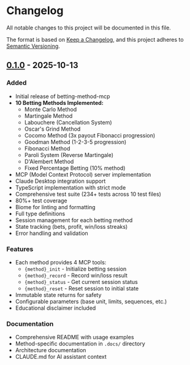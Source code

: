 # Changelog

All notable changes to this project will be documented in this file.

The format is based on [Keep a Changelog](https://keepachangelog.com/en/1.0.0/),
and this project adheres to [Semantic Versioning](https://semver.org/spec/v2.0.0.html).

## [0.1.0] - 2025-10-13

### Added
- Initial release of betting-method-mcp
- **10 Betting Methods Implemented:**
  - Monte Carlo Method
  - Martingale Method
  - Labouchere (Cancellation System)
  - Oscar's Grind Method
  - Cocomo Method (3x payout Fibonacci progression)
  - Goodman Method (1-2-3-5 progression)
  - Fibonacci Method
  - Paroli System (Reverse Martingale)
  - D'Alembert Method
  - Fixed Percentage Betting (10% method)
- MCP (Model Context Protocol) server implementation
- Claude Desktop integration support
- TypeScript implementation with strict mode
- Comprehensive test suite (234+ tests across 10 test files)
- 80%+ test coverage
- Biome for linting and formatting
- Full type definitions
- Session management for each betting method
- State tracking (bets, profit, win/loss streaks)
- Error handling and validation

### Features
- Each method provides 4 MCP tools:
  - `{method}_init` - Initialize betting session
  - `{method}_record` - Record win/loss result
  - `{method}_status` - Get current session status
  - `{method}_reset` - Reset session to initial state
- Immutable state returns for safety
- Configurable parameters (base unit, limits, sequences, etc.)
- Educational disclaimer included

### Documentation
- Comprehensive README with usage examples
- Method-specific documentation in `.docs/` directory
- Architecture documentation
- CLAUDE.md for AI assistant context

[0.1.0]: https://github.com/yusakuvol/betting-method-mcp/releases/tag/v0.1.0
